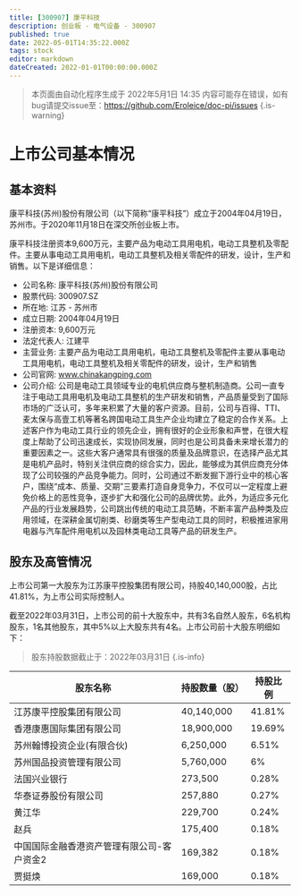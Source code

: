 ```yaml
---
title: [300907] 康平科技
description: 创业板 - 电气设备 - 300907
published: true
date: 2022-05-01T14:35:22.000Z
tags: stock
editor: markdown
dateCreated: 2022-01-01T00:00:00.000Z
---
```


> 本页面由自动化程序生成于 2022年5月1日 14:35
> 内容可能存在错误，如有bug请提交issue至：https://github.com/Eroleice/doc-pi/issues
{.is-warning}

# 上市公司基本情况

## 基本资料

康平科技(苏州)股份有限公司（以下简称“康平科技”）成立于2004年04月19日，苏州市。于2020年11月18日在深交所创业板上市。

康平科技注册资本9,600万元，主要产品为电动工具用电机，电动工具整机及零配件。主要从事电动工具用电机，电动工具整机及相关零配件的研发，设计，生产和销售。以下是详细信息：

- 公司名称: 康平科技(苏州)股份有限公司
- 股票代码: 300907.SZ
- 所在地: 江苏 - 苏州市
- 成立日期: 2004年04月19日
- 注册资本: 9,600万元
- 法定代表人: 江建平
- 主营业务: 主要产品为电动工具用电机，电动工具整机及零配件主要从事电动工具用电机，电动工具整机及相关零配件的研发，设计，生产和销售
- 公司官网: www.chinakangping.com
- 公司介绍: 公司是电动工具领域专业的电机供应商与整机制造商。公司一直专注于电动工具用电机及电动工具整机的生产研发和销售，产品质量受到了国际市场的广泛认可，多年来积累了大量的客户资源。目前，公司与百得、TTI、麦太保与高壹工机等著名跨国电动工具生产企业均建立了稳定的合作关系。上述客户作为电动工具行业的领先企业，拥有很好的企业形象和声誉，在很大程度上帮助了公司迅速成长，实现协同发展，同时也是公司具备未来增长潜力的重要因素之一。这些大客户通常具有很强的质量及品牌意识，在选择产品尤其是电机产品时，特别关注供应商的综合实力，因此，能够成为其供应商充分体现了公司较强的产品竞争能力。同时，公司通过不断发掘下游行业中的核心客户，围绕“成本、质量、交期”三要素打造自身竞争力，不仅可以一定程度上避免价格上的恶性竞争，逐步扩大和强化公司的品牌优势。此外，为适应多元化产品的行业发展趋势，公司跳出传统的电动工具范畴，不断丰富产品种类及应用领域，在深耕金属切削类、砂磨类等生产型电动工具的同时，积极推进家用电器与汽车配件用电机以及园林类电动工具等产品的研发生产。


## 股东及高管情况

上市公司第一大股东为江苏康平控股集团有限公司，持股40,140,000股，占比41.81%，为上市公司实际控制人。

截至2022年03月31日，上市公司的前十大股东中，共有3名自然人股东，6名机构股东，1名其他股东，其中5%以上大股东共有4名。上市公司前十大股东明细如下：

> 股东持股数据截止于：2022年03月31日
{.is-info}

| 股东名称 | 持股数量（股） | 持股比例 |
| --- | --- | --- |
| 江苏康平控股集团有限公司 | 40,140,000 | 41.81% |
| 香港康惠国际集团有限公司 | 18,900,000 | 19.69% |
| 苏州翰博投资企业(有限合伙) | 6,250,000 | 6.51% |
| 苏州国品投资管理有限公司 | 5,760,000 | 6% |
| 法国兴业银行 | 273,500 | 0.28% |
| 华泰证券股份有限公司 | 257,880 | 0.27% |
| 黄江华 | 229,700 | 0.24% |
| 赵兵 | 175,400 | 0.18% |
| 中国国际金融香港资产管理有限公司-客户资金2 | 169,382 | 0.18% |
| 贾挺焕 | 169,000 | 0.18% |




